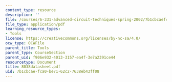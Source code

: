 ```yaml
---
content_type: resource
description: ''
file: /courses/6-331-advanced-circuit-techniques-spring-2002/7b1cbcaefca0be7162c27638eb43ff08_8038datasheet.pdf
file_type: application/pdf
learning_resource_types:
- Tools
license: https://creativecommons.org/licenses/by-nc-sa/4.0/
ocw_type: OCWFile
parent_title: Tools
parent_type: CourseSection
parent_uid: f906e932-4013-3157-ea4f-3e7a2391ce44
resourcetype: Document
title: 8038datasheet.pdf
uid: 7b1cbcae-fca0-be71-62c2-7638eb43ff08
---
```

